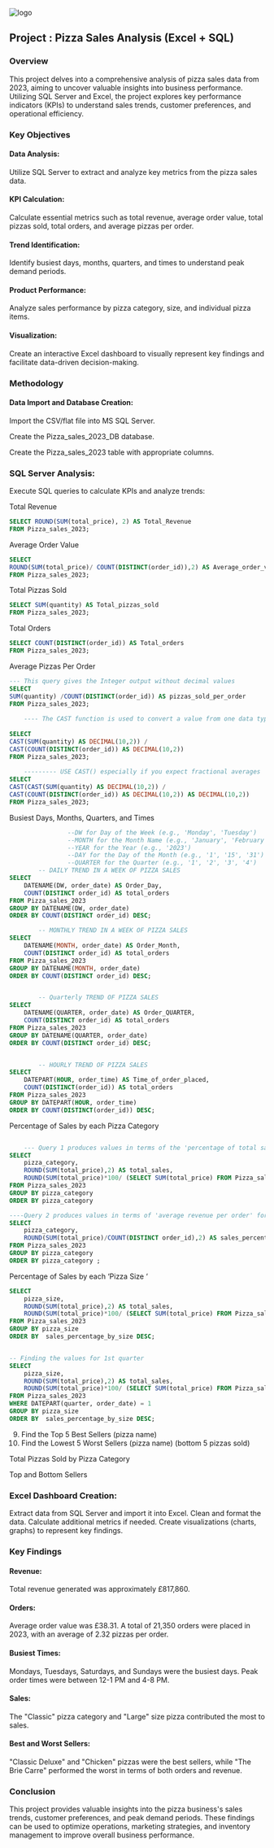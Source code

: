 ![logo](https://github.com/Mgit125/Pizza-Sales-Analysis-2023-Excel-SQL-Project/blob/main/Final%20Pizza%20Sales%20Dashboard.png)

## Project : Pizza Sales Analysis (Excel + SQL)

### Overview

This project delves into a comprehensive analysis of pizza sales data from 2023, aiming to uncover valuable insights into business performance. Utilizing SQL Server and Excel, the project explores key performance indicators (KPIs) to understand sales trends, customer preferences, and operational efficiency.

### Key Objectives

#### Data Analysis: 
Utilize SQL Server to extract and analyze key metrics from the pizza sales data.

#### KPI Calculation: 
Calculate essential metrics such as total revenue, average order value, total pizzas sold, total orders, and average pizzas per order.

#### Trend Identification: 
Identify busiest days, months, quarters, and times to understand peak demand periods.

#### Product Performance: 
Analyze sales performance by pizza category, size, and individual pizza items.

#### Visualization: 
Create an interactive Excel dashboard to visually represent key findings and facilitate data-driven decision-making.

### Methodology

#### Data Import and Database Creation:

Import the CSV/flat file into MS SQL Server.

Create the Pizza_sales_2023_DB database.

Create the Pizza_sales_2023 table with appropriate columns.

### SQL Server Analysis:

Execute SQL queries to calculate KPIs and analyze trends:

Total Revenue

```sql
SELECT ROUND(SUM(total_price), 2) AS Total_Revenue
FROM Pizza_sales_2023;
```

Average Order Value
```SQL
SELECT 
ROUND(SUM(total_price)/ COUNT(DISTINCT(order_id)),2) AS Average_order_value_per_order
FROM Pizza_sales_2023;
```

Total Pizzas Sold

```SQL
SELECT SUM(quantity) AS Total_pizzas_sold
FROM Pizza_sales_2023;
```

Total Orders

```SQL
SELECT COUNT(DISTINCT(order_id)) AS Total_orders
FROM Pizza_sales_2023;
```

Average Pizzas Per Order

```SQL
--- This query gives the Integer output without decimal values 
SELECT 
SUM(quantity) /COUNT(DISTINCT(order_id)) AS pizzas_sold_per_order
FROM Pizza_sales_2023;
	
	---- The CAST function is used to convert a value from one data type to another
	
SELECT 
CAST(SUM(quantity) AS DECIMAL(10,2)) /
CAST(COUNT(DISTINCT(order_id)) AS DECIMAL(10,2)) 
FROM Pizza_sales_2023;
	
	--------- USE CAST() especially if you expect fractional averages
SELECT 
CAST(CAST(SUM(quantity) AS DECIMAL(10,2)) /
CAST(COUNT(DISTINCT(order_id)) AS DECIMAL(10,2)) AS DECIMAL(10,2)) 
FROM Pizza_sales_2023;
```

Busiest Days, Months, Quarters, and Times

```SQL
				--DW for Day of the Week (e.g., 'Monday', 'Tuesday')
				--MONTH for the Month Name (e.g., 'January', 'February')
				--YEAR for the Year (e.g., '2023')
				--DAY for the Day of the Month (e.g., '1', '15', '31')
				--QUARTER for the Quarter (e.g., '1', '2', '3', '4')
		-- DAILY TREND IN A WEEK OF PIZZA SALES 
SELECT 
	DATENAME(DW, order_date) AS Order_Day, 
	COUNT(DISTINCT order_id) AS total_orders
FROM Pizza_sales_2023
GROUP BY DATENAME(DW, order_date)
ORDER BY COUNT(DISTINCT order_id) DESC;

		-- MONTHLY TREND IN A WEEK OF PIZZA SALES 
SELECT 
	DATENAME(MONTH, order_date) AS Order_Month, 
	COUNT(DISTINCT order_id) AS total_orders
FROM Pizza_sales_2023
GROUP BY DATENAME(MONTH, order_date)
ORDER BY COUNT(DISTINCT order_id) DESC;


		-- Quarterly TREND OF PIZZA SALES 
SELECT 
	DATENAME(QUARTER, order_date) AS Order_QUARTER, 
	COUNT(DISTINCT order_id) AS total_orders
FROM Pizza_sales_2023
GROUP BY DATENAME(QUARTER, order_date)
ORDER BY COUNT(DISTINCT order_id) DESC;


		-- HOURLY TREND OF PIZZA SALES 
SELECT 
	DATEPART(HOUR, order_time) AS Time_of_order_placed, 
	COUNT(DISTINCT(order_id)) AS total_orders
FROM Pizza_sales_2023
GROUP BY DATEPART(HOUR, order_time)
ORDER BY COUNT(DISTINCT(order_id)) DESC;
```

Percentage of Sales by each Pizza Category 

```sql

	--- Query 1 produces values in terms of the 'percentage of total sales' that each pizza category contributes.
SELECT 
	pizza_category,
	ROUND(SUM(total_price),2) AS total_sales,
	ROUND(SUM(total_price)*100/ (SELECT SUM(total_price) FROM Pizza_sales_2023),2) AS sales_percentage_each_category
FROM Pizza_sales_2023
GROUP BY pizza_category
ORDER BY pizza_category 

----Query 2 produces values in terms of 'average revenue per order' for each pizza category.
SELECT 
	pizza_category,
	ROUND(SUM(total_price)/COUNT(DISTINCT order_id),2) AS sales_percentage_each_category
FROM Pizza_sales_2023
GROUP BY pizza_category
ORDER BY pizza_category ;
```

Percentage of Sales by each ‘Pizza Size ‘

```sql
SELECT 
	pizza_size,
	ROUND(SUM(total_price),2) AS total_sales,
	ROUND(SUM(total_price)*100/ (SELECT SUM(total_price) FROM Pizza_sales_2023),2) AS sales_percentage_by_size
FROM Pizza_sales_2023
GROUP BY pizza_size
ORDER BY  sales_percentage_by_size DESC;


-- Finding the values for 1st quarter
SELECT 
	pizza_size,
	ROUND(SUM(total_price),2) AS total_sales,
	ROUND(SUM(total_price)*100/ (SELECT SUM(total_price) FROM Pizza_sales_2023 	WHERE DATEPART(quarter, order_date) = 1),2) AS sales_percentage_by_size
FROM Pizza_sales_2023
WHERE DATEPART(quarter, order_date) = 1
GROUP BY pizza_size
ORDER BY  sales_percentage_by_size DESC;
```



9.	Find the Top 5 Best Sellers (pizza name)
10.	Find the Lowest 5 Worst Sellers (pizza name) (bottom 5 pizzas sold)

Total Pizzas Sold by Pizza Category

Top and Bottom Sellers

### Excel Dashboard Creation:

Extract data from SQL Server and import it into Excel.
Clean and format the data.
Calculate additional metrics if needed.
Create visualizations (charts, graphs) to represent key findings.

### Key Findings

#### Revenue: 

Total revenue generated was approximately £817,860.

#### Orders: 

Average order value was £38.31. A total of 21,350 orders were placed in 2023, with an average of 2.32 pizzas per order.

#### Busiest Times: 

Mondays, Tuesdays, Saturdays, and Sundays were the busiest days. Peak order times were between 12-1 PM and 4-8 PM.

#### Sales: 

The "Classic" pizza category and "Large" size pizza contributed the most to sales.

#### Best and Worst Sellers: 

"Classic Deluxe" and "Chicken" pizzas were the best sellers, while "The Brie Carre" performed the worst in terms of both orders and revenue.

### Conclusion

This project provides valuable insights into the pizza business's sales trends, customer preferences, and peak demand periods. These findings can be used to optimize operations, marketing strategies, and inventory management to improve overall business performance.
